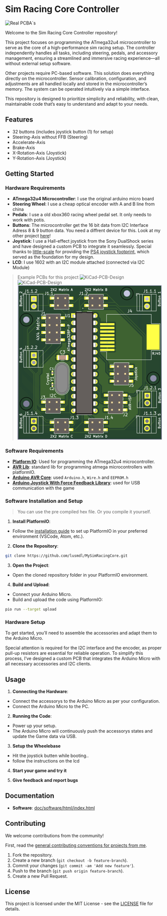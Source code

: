 # Sim Racing Core Controller
![Real PCBA´s](/doc/hardware/Pictures/real%20PCBAs.jpg)


Welcome to the Sim Racing Core Controller repository!

This project focuses on programming the ATmega32u4 microcontroller to serve as the core of a high-performance sim racing setup. 
The controller independently handles all tasks, including steering, pedals, and accessory management, ensuring a streamlined and immersive racing experience—all without external setup software.

Other projects require PC-based software. 
This solution does everything directly on the microcontroller. 
Sensor calibration, configuration, and adjustments are all handled locally and stored in the microcontroller’s memory. 
The system can be operated intuitively via a simple interface.

This repository is designed to prioritize simplicity and reliability, with clean, maintainable code that’s easy to understand and adapt to your needs.

## Features

- 32 buttons (includes joystick button (1) for setup)
- Steering-Axis without FFB (Steering)
- Accelerate-Axis
- Brake-Axis
- X-Rotation-Axis (Joystick)
- Y-Rotation-Axis (Joystick)

## Getting Started

### Hardware Requirements

- **ATmega32u4 Microcontroller**: I use the original arduino micro board
- **Steering Wheel**: I use a cheap optical encoder with A and B line from china
- **Pedals**: I use a old xbox360 racing wheel pedal set. It only needs to work with potis.
- **Buttons**: The microcontroller get the 16 bit data from I2C Interface Adress 8 & 9 button data. You need a diffrent device for this. Look at my other project [here](https://github.com/lusmdl/MySimRacingButtonBox)!
- **Joystick**: I use a Hall-effect joystick from the Sony DualShock series and have designed a custom PCB to integrate it seamlessly. Special thanks to [little-scale](https://github.com/little-scale) for providing the [PS4 joystick footprint](https://github.com/little-scale/PS4_joystick_footprint), which served as the foundation for my design.
- **LCD**: I use 1602 with an I2C module attached (connected via I2C Module)

> Example PCBs for this project
![KiCad-PCB-Design](/doc/hardware/Pictures/PCBA.png)
![KiCad-PCB-Design](/doc/hardware/Pictures/joystick-_PCBA.png)
![KiCad-PCB-Design](https://github.com/lusmdl/MySimRacingButtonBox/blob/main/doc/hardware/pictures/pcba.png)

### Software Requirements

- [**Platform IO**](https://platformio.org/install/ide?install=vscode): Used for programming the ATmega32u4 microcontroller.
- [**AVR Lib**](https://github.com/avrdudes/avr-libc.git): standard lib for programming atmega microcontrollers with platformIO.
- [**Arduino AVR Core**](https://github.com/arduino/ArduinoCore-avr.git): used `Arduino.h`, `Wire.h` and `EEPROM.h`
- [**Arduino Joystick With Force Feedback Library**](https://github.com/YukMingLaw/ArduinoJoystickWithFFBLibrary.git): used for USB communication with the game

### Software Installation and Setup

> You can use the pre compiled hex file. Or you compile it yourself.

1. **Install PlatformIO**:
- Follow the [installation guide](https://platformio.org/install) to set up PlatformIO in your preferred environment (VSCode, Atom, etc.).

2. **Clone the Repository**:

```sh
git clone https://github.com/lusmdl/MySimRacingCore.git
```

3. **Open the Project**:
- Open the cloned repository folder in your PlatformIO environment.

4. **Build and Upload**:
- Connect your Arduino Micro.
- Build and upload the code using PlatformIO:

```sh
pio run --target upload
```


### Hardware Setup

To get started, you’ll need to assemble the accessories and adapt them to the Arduino Micro.

Special attention is required for the I2C interface and the encoder, as proper pull-up resistors are essential for reliable operation. 
To simplify this process, I’ve designed a custom PCB that integrates the Arduino Micro with all necessary accessories and I2C clients.

## Usage

1. **Connecting the Hardware**:
- Connect the accessorys to the Arduino Micro as per your configuration.
- Connect the Arduino Micro to the PC.

2. **Running the Code**:
- Power up your setup.
- The Arduino Micro will continuously push the accessorys states and update the Game data via USB.

3. **Setup the Wheelebase**
- Hit the joystick butten while booting..
- follow the instructions on the lcd

4. **Start your game and try it**

5. **Give feedback and report bugs**

## Documentation
- **Software**: [doc/software/html/index.html](/doc/software/html/index.html)

## Contributing

We welcome contributions from the community!

First, read the [general contributing conventions for projects from me](CONTRIBUTING.md).

1. Fork the repository.
2. Create a new branch (`git checkout -b feature-branch`).
3. Commit your changes (`git commit -am 'Add new feature'`).
4. Push to the branch (`git push origin feature-branch`).
5. Create a new Pull Request.

## License

This project is licensed under the MIT License - see the [LICENSE](LICENSE) file for details.
